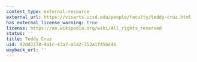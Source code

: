 ```yaml
---
content_type: external-resource
external_url: https://visarts.ucsd.edu/people/faculty/teddy-cruz.html
has_external_license_warning: true
license: https://en.wikipedia.org/wiki/All_rights_reserved
status: ''
title: Teddy Cruz
uid: d2dd3378-4a1c-43a7-a5a2-352a1f456446
wayback_url: ''
---
```

